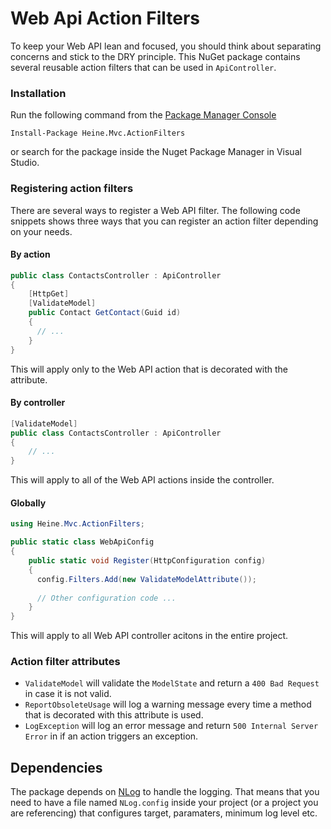 # Web Api Action Filters
To keep your Web API lean and focused, you should think about separating concerns and stick to the DRY principle. This NuGet package contains several reusable action filters that can be used in `ApiController`.

### Installation
Run the following command from the [Package Manager Console](https://docs.nuget.org/ndocs/tools/package-manager-console)

```Install-Package Heine.Mvc.ActionFilters```

or search for the package inside the Nuget Package Manager in Visual Studio.

### Registering action filters
There are several ways to register a Web API filter. The following code snippets shows three ways that you can register an action filter depending on your needs.

#### By action
```csharp
public class ContactsController : ApiController
{
    [HttpGet]
    [ValidateModel]
    public Contact GetContact(Guid id)
    {
      // ...
    }
}
```
This will apply only to the Web API action that is decorated with the attribute.

#### By controller
```csharp
[ValidateModel]
public class ContactsController : ApiController
{
    // ...
}
```
This will apply to all of the Web API actions inside the controller.

#### Globally
```csharp
using Heine.Mvc.ActionFilters;

public static class WebApiConfig
{
    public static void Register(HttpConfiguration config)
    {
      config.Filters.Add(new ValidateModelAttribute());
    
      // Other configuration code ...
    }
}
```
This will apply to all Web API controller acitons in the entire project.

### Action filter attributes
* `ValidateModel` will validate the `ModelState` and return a `400 Bad Request` in case it is not valid.
* `ReportObsoleteUsage` will log a warning message every time a method that is decorated with this attribute is used.
* `LogException` will log an error message and return `500 Internal Server Error` in if an action triggers an exception.

## Dependencies
The package depends on [NLog](http://nlog-project.org/) to handle the logging. That means that you need to have a file named `NLog.config` inside your project (or a project you are referencing) that configures target, paramaters, minimum log level etc.
